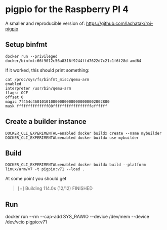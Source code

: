 # pigpio for the Raspberry PI 4

A smaller and reproducible version of: https://github.com/lachatak/rpi-pigpio

## Setup binfmt

```
docker run --privileged docker/binfmt:66f9012c56a8316f9244ffd7622d7c21c1f6f28d-amd64
```
If it worked, this should print something:
```
cat /proc/sys/fs/binfmt_misc/qemu-arm
enabled
interpreter /usr/bin/qemu-arm
flags: OCF
offset 0
magic 7f454c4601010100000000000000000002002800
mask ffffffffffffff00fffffffffffffffffeffffff
```

## Create a builder instance

```
DOCKER_CLI_EXPERIMENTAL=enabled docker buildx create --name mybuilder
DOCKER_CLI_EXPERIMENTAL=enabled docker buildx use mybuilder
```

## Build

```
DOCKER_CLI_EXPERIMENTAL=enabled docker buildx build --platform linux/arm/v7 -t pigpio:v71 --load .
```

At some point you should get
> [+] Building 114.0s (12/12) FINISHED

## Run

docker run --rm --cap-add SYS_RAWIO --device /dev/mem --device /dev/vcio pigpio:v71

